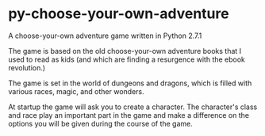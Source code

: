 # py-choose-your-own-adventure
A choose-your-own adventure game written in Python 2.7.1

The game is based on the old choose-your-own adventure books that I used to read as kids (and which are finding a resurgence with the ebook revolution.) 

The game is set in the world of dungeons and dragons, which is filled with various races, magic, and other wonders.

At startup the game will ask you to create a character. The character's class and race play an important part in the game and make a difference on the options you will be given during the course of the game.
